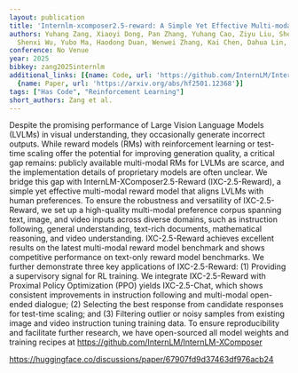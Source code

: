 ```yaml
---
layout: publication
title: 'Internlm-xcomposer2.5-reward: A Simple Yet Effective Multi-modal Reward Model'
authors: Yuhang Zang, Xiaoyi Dong, Pan Zhang, Yuhang Cao, Ziyu Liu, Shengyuan Ding,
  Shenxi Wu, Yubo Ma, Haodong Duan, Wenwei Zhang, Kai Chen, Dahua Lin, Jiaqi Wang
conference: No Venue
year: 2025
bibkey: zang2025internlm
additional_links: [{name: Code, url: 'https://github.com/InternLM/InternLM-XComposer'},
  {name: Paper, url: 'https://arxiv.org/abs/hf2501.12368'}]
tags: ["Has Code", "Reinforcement Learning"]
short_authors: Zang et al.
---
```

Despite the promising performance of Large Vision Language Models (LVLMs) in visual understanding, they occasionally generate incorrect outputs. While reward models (RMs) with reinforcement learning or test-time scaling offer the potential for improving generation quality, a critical gap remains: publicly available multi-modal RMs for LVLMs are scarce, and the implementation details of proprietary models are often unclear. We bridge this gap with InternLM-XComposer2.5-Reward (IXC-2.5-Reward), a simple yet effective multi-modal reward model that aligns LVLMs with human preferences. To ensure the robustness and versatility of IXC-2.5-Reward, we set up a high-quality multi-modal preference corpus spanning text, image, and video inputs across diverse domains, such as instruction following, general understanding, text-rich documents, mathematical reasoning, and video understanding. IXC-2.5-Reward achieves excellent results on the latest multi-modal reward model benchmark and shows competitive performance on text-only reward model benchmarks. We further demonstrate three key applications of IXC-2.5-Reward: (1) Providing a supervisory signal for RL training. We integrate IXC-2.5-Reward with Proximal Policy Optimization (PPO) yields IXC-2.5-Chat, which shows consistent improvements in instruction following and multi-modal open-ended dialogue; (2) Selecting the best response from candidate responses for test-time scaling; and (3) Filtering outlier or noisy samples from existing image and video instruction tuning training data. To ensure reproducibility and facilitate further research, we have open-sourced all model weights and training recipes at https://github.com/InternLM/InternLM-XComposer

https://huggingface.co/discussions/paper/67907fd9d37463df976acb24